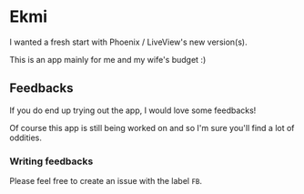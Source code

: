 # Ekmi

I wanted a fresh start with Phoenix / LiveView's new version(s).

This is an app mainly for me and my wife's budget :)

## Feedbacks

If you do end up trying out the app, I would love some feedbacks!

Of course this app is still being worked on and so I'm sure you'll find a lot of oddities.

### Writing feedbacks

Please feel free to create an issue with the label `FB`.
